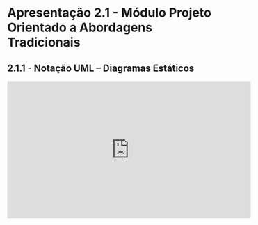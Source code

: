 # Apresentação 2.1 - Módulo Projeto Orientado a Abordagens Tradicionais

## 2.1.1 - Notação UML – Diagramas Estáticos

<iframe width="560" height="315" src="https://www.youtube.com/embed/zOOK5ZxOAwA" frameborder="0" allow="accelerometer; autoplay; clipboard-write; encrypted-media; gyroscope; picture-in-picture" allowfullscreen></iframe>
